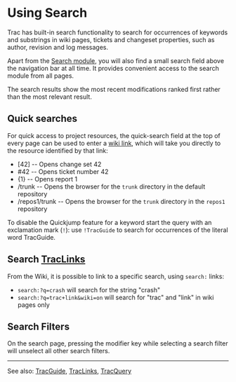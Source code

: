 # Using Search


Trac has built-in search functionality to search for occurrences of keywords and substrings in wiki pages, tickets and changeset properties, such as author, revision and log messages.


Apart from the [Search module](/trac/ghc/search), you will also find a small search field above the navigation bar at all time. It provides convenient access to the search module from all pages.


The search results show the most recent modifications ranked first rather than the most relevant result.

## Quick searches


For quick access to project resources, the quick-search field at the top of every page can be used to enter a [wiki link](trac-links), which will take you directly to the resource identified by that link:

- \[42\] -- Opens change set 42
- \#42 -- Opens ticket number 42
- {1} -- Opens report 1
- /trunk -- Opens the browser for the `trunk` directory in the default repository
- /repos1/trunk -- Opens the browser for the `trunk` directory in the `repos1` repository


To disable the Quickjump feature for a keyword start the query with an exclamation mark (`!`): use `!TracGuide` to search for occurrences of the literal word TracGuide.

## Search [TracLinks](trac-links)


From the Wiki, it is possible to link to a specific search, using `search:` links:

- `search:?q=crash` will search for the string "crash" 
- `search:?q=trac+link&wiki=on` will search for "trac" and "link" in wiki pages only

## Search Filters


On the search page, pressing the modifier key while selecting a search filter will unselect all other search filters.

---



See also: [TracGuide](trac-guide), [TracLinks](trac-links), [TracQuery](trac-query)


